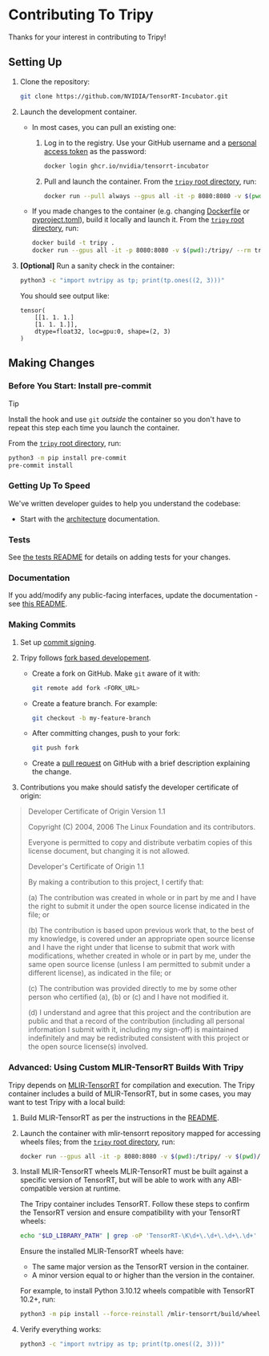 # Contributing To Tripy

Thanks for your interest in contributing to Tripy!

## Setting Up

1. Clone the repository:

    ```bash
    git clone https://github.com/NVIDIA/TensorRT-Incubator.git
    ```

2. Launch the development container.

    -  In most cases, you can pull an existing one:

        1. Log in to the registry. Use your GitHub username and a
            [personal access token](https://docs.github.com/en/packages/working-with-a-github-packages-registry/working-with-the-container-registry#authenticating-to-the-container-registry)
            as the password:

            ```bash
            docker login ghcr.io/nvidia/tensorrt-incubator
            ```

        2. Pull and launch the container. From the [`tripy` root directory](.), run:

            ```bash
            docker run --pull always --gpus all -it -p 8080:8080 -v $(pwd):/tripy/ --rm ghcr.io/nvidia/tensorrt-incubator/tripy
            ```

    - If you made changes to the container
        (e.g. changing [Dockerfile](./Dockerfile) or [pyproject.toml](./pyproject.toml)),
        build it locally and launch it. From the [`tripy` root directory](.), run:

        ```bash
        docker build -t tripy .
        docker run --gpus all -it -p 8080:8080 -v $(pwd):/tripy/ --rm tripy:latest
        ```

3. **[Optional]** Run a sanity check in the container:

    ```bash
    python3 -c "import nvtripy as tp; print(tp.ones((2, 3)))"
    ```

    You should see output like:
    ```
    tensor(
        [[1. 1. 1.]
        [1. 1. 1.]],
        dtype=float32, loc=gpu:0, shape=(2, 3)
    )
    ```

## Making Changes

### Before You Start: Install pre-commit

> [!TIP]
> Install the hook and use `git` *outside* the container
> so you don't have to repeat this step each time you launch the container.

From the [`tripy` root directory](.), run:
```bash
python3 -m pip install pre-commit
pre-commit install
```

### Getting Up To Speed

We've written developer guides to help you understand the codebase:

- Start with the
    [architecture](https://nvidia.github.io/TensorRT-Incubator/post0_developer_guides/architecture.html)
    documentation.


### Tests

See [the tests README](./tests/README.md) for details on adding tests for your changes.

### Documentation

If you add/modify any public-facing interfaces, update the documentation - see [this README](./docs/README.md).


### Making Commits

1. Set up
    [commit signing](https://docs.github.com/en/authentication/managing-commit-signature-verification/about-commit-signature-verification#ssh-commit-signature-verification).

2. Tripy follows [fork based developement](https://docs.github.com/en/pull-requests/collaborating-with-pull-requests/working-with-forks/fork-a-repo).
    - Create a fork on GitHub. Make `git` aware of it with:

        ```bash
        git remote add fork <FORK_URL>
        ```

    - Create a feature branch. For example:

        ```bash
        git checkout -b my-feature-branch
        ```

    - After committing changes, push to your fork:

        ```bash
        git push fork
        ```

    - Create a
        [pull request](https://docs.github.com/en/pull-requests/collaborating-with-pull-requests/proposing-changes-to-your-work-with-pull-requests/creating-a-pull-request)
        on GitHub with a brief description explaining the change.

3. Contributions you make should satisfy the developer certificate of origin:

> Developer Certificate of Origin
>	Version 1.1
>
>	Copyright (C) 2004, 2006 The Linux Foundation and its contributors.
>
>	Everyone is permitted to copy and distribute verbatim copies of this
>	license document, but changing it is not allowed.
>
>
>	Developer's Certificate of Origin 1.1
>
>	By making a contribution to this project, I certify that:
>
>	(a) The contribution was created in whole or in part by me and I
>		have the right to submit it under the open source license
>		indicated in the file; or
>
>	(b) The contribution is based upon previous work that, to the best
>		of my knowledge, is covered under an appropriate open source
>		license and I have the right under that license to submit that
>		work with modifications, whether created in whole or in part
>		by me, under the same open source license (unless I am
>		permitted to submit under a different license), as indicated
>		in the file; or
>
>	(c) The contribution was provided directly to me by some other
>		person who certified (a), (b) or (c) and I have not modified
>		it.
>
>	(d) I understand and agree that this project and the contribution
>		are public and that a record of the contribution (including all
>		personal information I submit with it, including my sign-off) is
>		maintained indefinitely and may be redistributed consistent with
>		this project or the open source license(s) involved.


### Advanced: Using Custom MLIR-TensorRT Builds With Tripy

Tripy depends on [MLIR-TensorRT](../mlir-tensorrt/README.md) for compilation and execution.
The Tripy container includes a build of MLIR-TensorRT, but in some cases, you may want to test Tripy with a local build:

1. Build MLIR-TensorRT as per the instructions in the [README](../mlir-tensorrt/README.md).

2. Launch the container with mlir-tensorrt repository mapped for accessing wheels files; from the [`tripy` root directory](.), run:
    ```bash
    docker run --gpus all -it -p 8080:8080 -v $(pwd):/tripy/ -v $(pwd)/../mlir-tensorrt:/mlir-tensorrt  --rm tripy:latest
    ```

3. Install MLIR-TensorRT wheels
    MLIR-TensorRT must be built against a specific version of TensorRT, but will be able
    to work with any ABI-compatible version at runtime.

    The Tripy container includes TensorRT. Follow these steps to confirm
    the TensorRT version and ensure compatibility with your TensorRT wheels:

    ```bash
    echo "$LD_LIBRARY_PATH" | grep -oP 'TensorRT-\K\d+\.\d+\.\d+\.\d+'
    ```

    Ensure the installed MLIR-TensorRT wheels have:
    * The same major version as the TensorRT version in the container.
    * A minor version equal to or higher than the version in the container.

    For example, to install Python 3.10.12 wheels compatible with TensorRT 10.2+, run:
    ```bash
    python3 -m pip install --force-reinstall /mlir-tensorrt/build/wheels/python3.10.12/trt102/**/*.whl
    ```

4. Verify everything works:
    ```bash
    python3 -c "import nvtripy as tp; print(tp.ones((2, 3)))"
    ```
